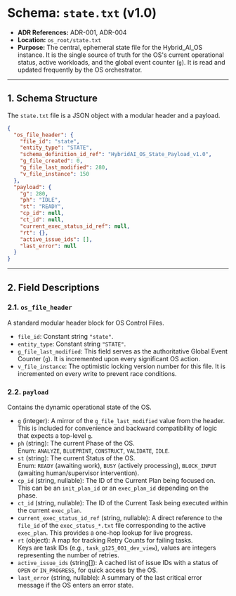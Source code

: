 # Schema: `state.txt` (v1.0)

- **ADR References:** ADR-001, ADR-004
- **Location:** `os_root/state.txt`
- **Purpose:** The central, ephemeral state file for the Hybrid_AI_OS instance. It is the single source of truth for the OS's current operational status, active workloads, and the global event counter (`g`). It is read and updated frequently by the OS orchestrator.

---

## 1. Schema Structure

The `state.txt` file is a JSON object with a modular header and a payload.

```json
{
  "os_file_header": {
    "file_id": "state",
    "entity_type": "STATE",
    "schema_definition_id_ref": "HybridAI_OS_State_Payload_v1.0",
    "g_file_created": 0,
    "g_file_last_modified": 280,
    "v_file_instance": 150
  },
  "payload": {
    "g": 280,
    "ph": "IDLE",
    "st": "READY",
    "cp_id": null,
    "ct_id": null,
    "current_exec_status_id_ref": null,
    "rt": {},
    "active_issue_ids": [],
    "last_error": null
  }
}
```

---

## 2. Field Descriptions

### 2.1. `os_file_header`

A standard modular header block for OS Control Files.

- `file_id`: Constant string `"state"`.
- `entity_type`: Constant string `"STATE"`.
- `g_file_last_modified`: This field serves as the authoritative Global Event Counter (`g`). It is incremented upon every significant OS action.
- `v_file_instance`: The optimistic locking version number for this file. It is incremented on every write to prevent race conditions.

### 2.2. `payload`

Contains the dynamic operational state of the OS.

- `g` (integer): A mirror of the `g_file_last_modified` value from the header. This is included for convenience and backward compatibility of logic that expects a top-level `g`.
- `ph` (string): The current Phase of the OS.  
  Enum: `ANALYZE`, `BLUEPRINT`, `CONSTRUCT`, `VALIDATE`, `IDLE`.
- `st` (string): The current Status of the OS.  
  Enum: `READY` (awaiting work), `BUSY` (actively processing), `BLOCK_INPUT` (awaiting human/supervisor intervention).
- `cp_id` (string, nullable): The ID of the Current Plan being focused on. This can be an `init_plan_id` or an `exec_plan_id` depending on the phase.
- `ct_id` (string, nullable): The ID of the Current Task being executed within the current `exec_plan`.
- `current_exec_status_id_ref` (string, nullable): A direct reference to the `file_id` of the `exec_status_*.txt` file corresponding to the active `exec_plan`. This provides a one-hop lookup for live progress.
- `rt` (object): A map for tracking Retry Counts for failing tasks.  
  Keys are task IDs (e.g., `task_g125_001_dev_view`), values are integers representing the number of retries.
- `active_issue_ids` (string[]): A cached list of issue IDs with a status of `OPEN` or `IN_PROGRESS`, for quick access by the OS.
- `last_error` (string, nullable): A summary of the last critical error message if the OS enters an error state.